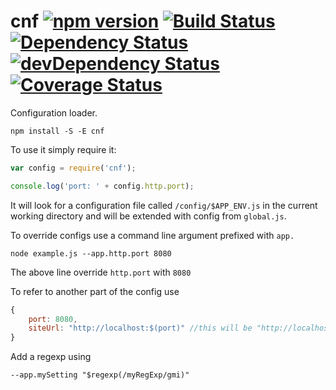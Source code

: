 cnf [![npm version](https://badge.fury.io/js/cnf.svg)](http://badge.fury.io/js/cnf) [![Build Status](https://travis-ci.org/debitoor/cnf.svg?branch=master)](https://travis-ci.org/debitoor/cnf) [![Dependency Status](https://david-dm.org/debitoor/cnf.svg)](https://david-dm.org/debitoor/cnf) [![devDependency Status](https://david-dm.org/debitoor/cnf/dev-status.svg)](https://david-dm.org/debitoor/cnf#info=devDependencies) [![Coverage Status](https://coveralls.io/repos/debitoor/cnf/badge.svg?branch=master&service=github)](https://coveralls.io/github/debitoor/cnf?branch=master)
===

Configuration loader.

	npm install -S -E cnf 

To use it simply require it:

```js
var config = require('cnf');

console.log('port: ' + config.http.port);
```

It will look for a configuration file called `/config/$APP_ENV.js` in the current working directory and will be extended with config from `global.js`.

To override configs use a command line argument prefixed with `app.`

	node example.js --app.http.port 8080

The above line override `http.port` with `8080`

To refer to another part of the config use
```js
{
	port: 8080,
	siteUrl: "http://localhost:$(port)" //this will be "http://localhost:8080"
}
```

Add a regexp using
```
--app.mySetting "$regexp(/myRegExp/gmi)"
```

